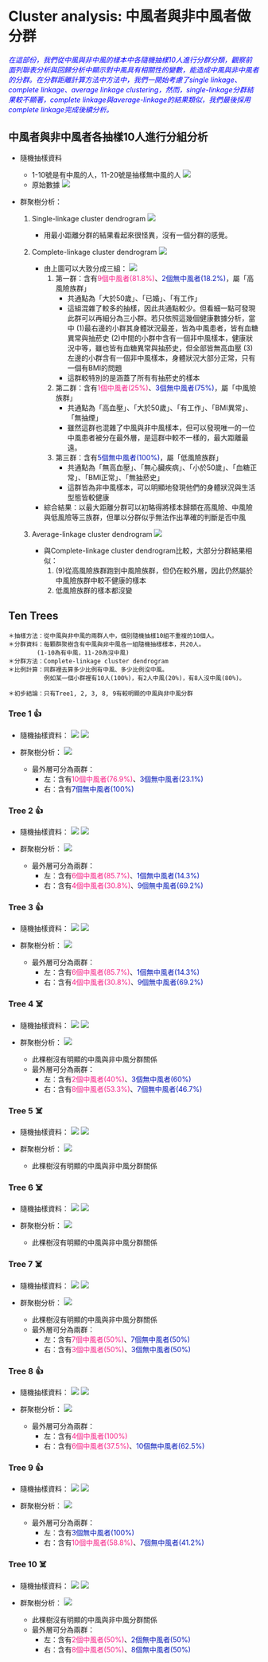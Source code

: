 Cluster analysis: 中風者與非中風者做分群
=======================
<style>
.blue {
    color: blue;
}

.awk {
    color: #b6b4cf;
}
</style>

<span class="blue">*在這部份，我們從中風與非中風的樣本中各隨機抽樣10人進行分群分類，觀察前面列聯表分析與回歸分析中顯示對中風具有相關性的變數，能造成中風與非中風者的分群。在分群距離計算方法中方法中，我們一開始考慮了single linkage、complete linkage、average linkage clustering，然而，single-linkage分群結果較不顯著，complete linkage與average-linkage的結果類似，我們最後採用complete linkage完成後續分析。*</span>

## 中風者與非中風者各抽樣10人進行分組分析
* 隨機抽樣資料
    - 1-10號是有中風的人，11-20號是抽樣無中風的人
    ![](https://i.imgur.com/9MD58ie.png)
    - 原始數據
    ![](https://i.imgur.com/Ptmqx54.png)
    
* 群聚樹分析：
    1. Single-linkage cluster dendrogram
        ![](https://i.imgur.com/xppKwGa.jpg)
        - 用最小距離分群的結果看起來很怪異，沒有一個分群的感覺。

    2. Complete-linkage cluster dendrogram
        ![](https://i.imgur.com/43crdm1.jpg)
        - 由上圖可以大致分成三組：
        ![](https://i.imgur.com/MBMvqWk.jpg)
            1. 第一群：含有<font color="#F71E86">9個中風者(81.8%)</font>、<font color="#0517B7">2個無中風者(18.2%)</font>，屬「高風險族群」
                - 共通點為「大於50歲」、「已婚」、「有工作」
                - 這組混雜了較多的抽樣，因此共通點較少。但看細一點可發現此群可以再細分為三小群。若只依照這幾個健康數據分析，當中
                    (1)最右邊的小群其身體狀況最差，皆為中風患者，皆有血糖異常與抽菸史
                    (2)中間的小群中含有一個非中風樣本，健康狀況中等，雖也皆有血糖異常與抽菸史，但全部皆無高血壓
                    (3)左邊的小群含有一個非中風樣本，身體狀況大部分正常，只有一個有BMI的問題
                - 這群較特別的是涵蓋了所有有抽菸史的樣本
            2. 第二群：含有<font color="#F71E86">1個中風者(25%)</font>、<font color="#0517B7">3個無中風者(75%)</font>，屬「中風險族群」
                - 共通點為「高血壓」、「大於50歲」、「有工作」、「BMI異常」、「無抽煙」
                - 雖然這群也混雜了中風與非中風樣本，但可以發現唯一的一位中風患者被分在最外層，是這群中較不一樣的，最大距離最遠。
            3. 第三群：含有<font color="#0517B7">5個無中風者(100%)</font>，屬「低風險族群」
                - 共通點為「無高血壓」、「無心臟疾病」、「小於50歲」、「血糖正常」、「BMI正常」、「無抽菸史」
                - 這群皆為非中風樣本，可以明顯地發現他們的身體狀況與生活型態皆較健康
        - 綜合結果：以最大距離分群可以初略得將樣本歸類在高風險、中風險與低風險等三族群，但單以分群似乎無法作出準確的判斷是否中風
        

    3. Average-linkage cluster dendrogram
        ![](https://i.imgur.com/eY0RS00.jpg)
        - 與Complete-linkage cluster dendrogram比較，大部分分群結果相似：
            1. (9)從高風險族群跑到中風險族群，但仍在較外層，因此仍然屬於中風險族群中較不健康的樣本
            2. 低風險族群的樣本都沒變

## Ten Trees
```
＊抽樣方法：從中風與非中風的兩群人中，個別隨機抽樣10組不重複的10個人。
＊分群資料：每顆群聚樹含有中風與非中風各一組隨機抽樣樣本，共20人。
        (1-10為有中風，11-20為沒中風)
＊分群方法：Complete-linkage cluster dendrogram
＊比例計算：同群裡去算多少比例有中風、多少比例沒中風。
          例如某一個小群裡有10人(100%)，有2人中風(20%)，有8人沒中風(80%)。

＊初步結論：只有Tree1, 2, 3, 8, 9有較明顯的中風與非中風分群
```

### Tree 1 👍
* 隨機抽樣資料：
![](https://i.imgur.com/UdQGtoU.png)
![](https://i.imgur.com/maGCLmZ.png)

* 群聚樹分析：
![](https://i.imgur.com/gmJ4fBh.jpg)
    - 最外層可分為兩群：
        - 左：含有<font color="#F71E86">10個中風者(76.9%)</font>、<font color="#0517B7">3個無中風者(23.1%)</font>
        - 右：含有<font color="#0517B7">7個無中風者(100%)</font>

### Tree 2 👍
* 隨機抽樣資料：
![](https://i.imgur.com/nV5wYOP.png)
![](https://i.imgur.com/IS9pHxW.png)

* 群聚樹分析：
![](https://i.imgur.com/kXm5XuT.jpg)
    - 最外層可分為兩群：
        - 左：含有<font color="#F71E86">6個中風者(85.7%)</font>、<font color="#0517B7">1個無中風者(14.3%)</font>
        - 右：含有<font color="#F71E86">4個中風者(30.8%)</font>、<font color="#0517B7">9個無中風者(69.2%)</font>

### Tree 3 👍
* 隨機抽樣資料：
![](https://i.imgur.com/bBcdDZk.png)
![](https://i.imgur.com/6n9Dc0L.png)

* 群聚樹分析：
![](https://i.imgur.com/SBXhdxe.jpg)
    - 最外層可分為兩群：
        - 左：含有<font color="#F71E86">6個中風者(85.7%)</font>、<font color="#0517B7">1個無中風者(14.3%)</font>
        - 右：含有<font color="#F71E86">4個中風者(30.8%)</font>、<font color="#0517B7">9個無中風者(69.2%)</font>

### Tree 4 ☠️
* 隨機抽樣資料：
![](https://i.imgur.com/FHQ3MqH.png)
![](https://i.imgur.com/weam0Oa.png)

* 群聚樹分析：
![](https://i.imgur.com/zwQnp3F.jpg)
    - 此棵樹沒有明顯的中風與非中風分群關係
    - 最外層可分為兩群：
        - 左：含有<font color="#F71E86">2個中風者(40%)</font>、<font color="#0517B7">3個無中風者(60%)</font>
        - 右：含有<font color="#F71E86">8個中風者(53.3%)</font>、<font color="#0517B7">7個無中風者(46.7%)</font>

### Tree 5 ☠️
* 隨機抽樣資料：
![](https://i.imgur.com/zEAqYX4.png)
![](https://i.imgur.com/OoLZ5YX.png)

* 群聚樹分析：
![](https://i.imgur.com/RkTtwOD.jpg)
    - 此棵樹沒有明顯的中風與非中風分群關係

### Tree 6 ☠️
* 隨機抽樣資料：
![](https://i.imgur.com/SDLlOWw.png)
![](https://i.imgur.com/zcw0Dtv.png)

* 群聚樹分析：
![](https://i.imgur.com/HNQyQaE.jpg)
    - 此棵樹沒有明顯的中風與非中風分群關係

### Tree 7 ☠️
* 隨機抽樣資料：
![](https://i.imgur.com/hQQjqJb.png)
![](https://i.imgur.com/lxPIWjj.png)

* 群聚樹分析：
![](https://i.imgur.com/7GPOzP6.jpg)
    - 此棵樹沒有明顯的中風與非中風分群關係
    - 最外層可分為兩群：
        - 左：含有<font color="#F71E86">7個中風者(50%)</font>、<font color="#0517B7">7個無中風者(50%)</font>
        - 右：含有<font color="#F71E86">3個中風者(50%)</font>、<font color="#0517B7">3個無中風者(50%)</font>

### Tree 8 👍
* 隨機抽樣資料：
![](https://i.imgur.com/FoKXj3R.png)
![](https://i.imgur.com/B1pG8eg.png)

* 群聚樹分析：
![](https://i.imgur.com/SVCuMNs.jpg)
    - 最外層可分為兩群：
        - 左：含有<font color="#F71E86">4個中風者(100%)</font>
        - 右：含有<font color="#F71E86">6個中風者(37.5%)</font>、<font color="#0517B7">10個無中風者(62.5%)</font>

### Tree 9 👍
* 隨機抽樣資料：
![](https://i.imgur.com/cpTRuDx.png)
![](https://i.imgur.com/kHR84Cn.png)

* 群聚樹分析：
![](https://i.imgur.com/AgnXfN4.jpg)
    - 最外層可分為兩群：
        - 左：含有<font color="#0517B7">3個無中風者(100%)</font>
        - 右：含有<font color="#F71E86">10個中風者(58.8%)</font>、<font color="#0517B7">7個無中風者(41.2%)</font>

### Tree 10 ☠️
* 隨機抽樣資料：
![](https://i.imgur.com/SkHF6II.png)
![](https://i.imgur.com/04hovCr.png)

* 群聚樹分析：
![](https://i.imgur.com/q9lpaWv.jpg)
    - 此棵樹沒有明顯的中風與非中風分群關係
    - 最外層可分為兩群：
        - 左：含有<font color="#F71E86">2個中風者(50%)</font>、<font color="#0517B7">2個無中風者(50%)</font>
        - 右：含有<font color="#F71E86">8個中風者(50%)</font>、<font color="#0517B7">8個無中風者(50%)</font>